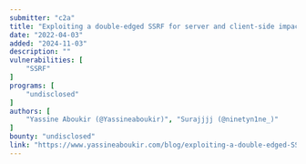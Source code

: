 ```yaml
---
submitter: "c2a"
title: "Exploiting a double-edged SSRF for server and client-side impact"
date: "2022-04-03"
added: "2024-11-03"
description: ""
vulnerabilities: [
    "SSRF"
]
programs: [
    "undisclosed"
]
authors: [
    "Yassine Aboukir (@Yassineaboukir)", "Surajjjj (@ninetyn1ne_)"
]
bounty: "undisclosed"
link: "https://www.yassineaboukir.com/blog/exploiting-a-double-edged-SSRF-for-server-and-client-side-impact/"
---
```




